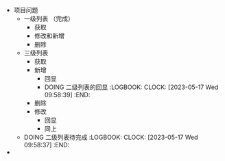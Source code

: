- 项目问题
	- 一级列表 （完成）
		- 获取
		- 修改和新增
		- 删除
	- 三级列表
		- 获取
		- 新增
			- 回显
			- DOING 二级列表的回显
			  :LOGBOOK:
			  CLOCK: [2023-05-17 Wed 09:58:39]
			  :END:
		- 删除
		- 修改
			- 回显
			- 同上
	- DOING 二级列表待完成
	  :LOGBOOK:
	  CLOCK: [2023-05-17 Wed 09:58:37]
	  :END:
-